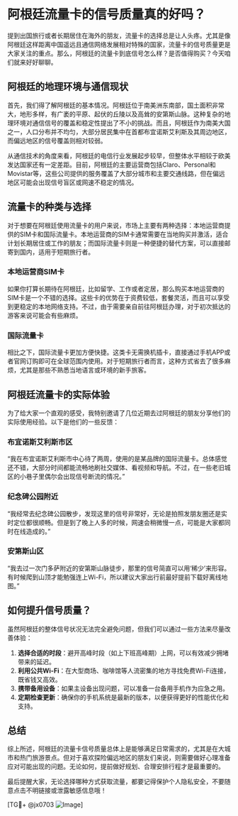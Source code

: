 # 阿根廷流量卡的信号质量真的好吗？

提到出国旅行或者长期居住在海外的朋友，流量卡的选择总是让人头疼。尤其是像阿根廷这样距离中国遥远且通信网络发展相对特殊的国家，流量卡的信号质量更是大家关注的重点。那么，阿根廷的流量卡到底信号怎么样？是否值得购买？今天咱们就来好好聊聊。

## 阿根廷的地理环境与通信现状

首先，我们得了解阿根廷的基本情况。阿根廷位于南美洲东南部，国土面积非常大，地形多样，有广袤的平原、起伏的丘陵以及高耸的安第斯山脉。这种复杂的地理环境对通信信号的覆盖和稳定性提出了不小的挑战。而且，阿根廷作为南美大国之一，人口分布并不均匀，大部分居民集中在首都布宜诺斯艾利斯及其周边地区，而偏远地区的信号覆盖则相对较弱。

从通信技术的角度来看，阿根廷的电信行业发展起步较早，但整体水平相较于欧美发达国家还有一定差距。目前，阿根廷的主要运营商包括Claro、Personal和Movistar等，这些公司提供的服务覆盖了大部分城市和主要交通线路，但在偏远地区可能会出现信号盲区或网速不稳定的情况。

## 流量卡的种类与选择

对于想要在阿根廷使用流量卡的用户来说，市场上主要有两种选择：本地运营商提供的SIM卡和国际流量卡。本地运营商的SIM卡通常需要在当地购买并激活，适合计划长期居住或工作的朋友；而国际流量卡则是一种便捷的替代方案，可以直接邮寄到国内，适用于短期旅行者。

### 本地运营商SIM卡

如果你打算长期待在阿根廷，比如留学、工作或者定居，那么购买本地运营商的SIM卡是一个不错的选择。这些卡的优势在于资费较低，套餐灵活，而且可以享受到更稳定的本地网络支持。不过，由于需要亲自前往阿根廷办理，对于初次抵达的游客来说可能会有些麻烦。

### 国际流量卡

相比之下，国际流量卡更加方便快捷。这类卡无需换机插卡，直接通过手机APP或者官网订购即可在全球范围内使用。对于短期旅行者而言，这种方式省去了很多麻烦，尤其是那些不熟悉当地语言或环境的新手旅客。

## 阿根廷流量卡的实际体验

为了给大家一个直观的感受，我特别邀请了几位近期去过阿根廷的朋友分享他们的实际使用经验。以下是他们的一些反馈：

### 布宜诺斯艾利斯市区

“我在布宜诺斯艾利斯市中心待了两周，使用的是某品牌的国际流量卡。总体感觉还不错，大部分时间都能流畅地刷社交媒体、看视频和导航。不过，在一些老旧城区的小巷子里偶尔会出现信号断流的情况。”

### 纪念碑公园附近

“我经常去纪念碑公园散步，发现这里的信号非常好，无论是拍照发朋友圈还是实时定位都很顺畅。但是到了晚上人多的时候，网速会稍微慢一点，可能是大家都同时在线造成的。”

### 安第斯山区

“我去过一次门多萨附近的安第斯山脉徒步，那里的信号简直可以用‘稀少’来形容。有时候爬到山顶才能勉强连上Wi-Fi，所以建议大家出行前最好提前下载好离线地图。”

## 如何提升信号质量？

虽然阿根廷的整体信号状况无法完全避免问题，但我们可以通过一些方法来尽量改善体验：

1. **选择合适的时段**：避开高峰时段（如上下班高峰期）上网，可以有效减少拥堵带来的延迟。
2. **利用公共Wi-Fi**：在大型商场、咖啡馆等人流密集的地方寻找免费Wi-Fi连接，既省钱又高效。
3. **携带备用设备**：如果主设备出现问题，可以准备一台备用手机作为应急之用。
4. **定期检查更新**：确保你的手机系统是最新的版本，以便获得更好的性能优化和支持。

## 总结

综上所述，阿根廷的流量卡信号质量总体上是能够满足日常需求的，尤其是在大城市和热门旅游景点。但对于喜欢探险偏远地区的朋友们来说，则需要做好心理准备应对可能出现的问题。无论如何，提前做好规划、合理安排行程才是最重要的。

最后提醒大家，无论选择哪种方式获取流量，都要记得保护个人隐私安全，不要随意点击不明链接或泄露敏感信息哦！

[TG💪+ @jx0703 ![Image](https://github.com/user-attachments/assets/dbca1d08-cadb-493c-b0ec-ad6f7a83f270)]